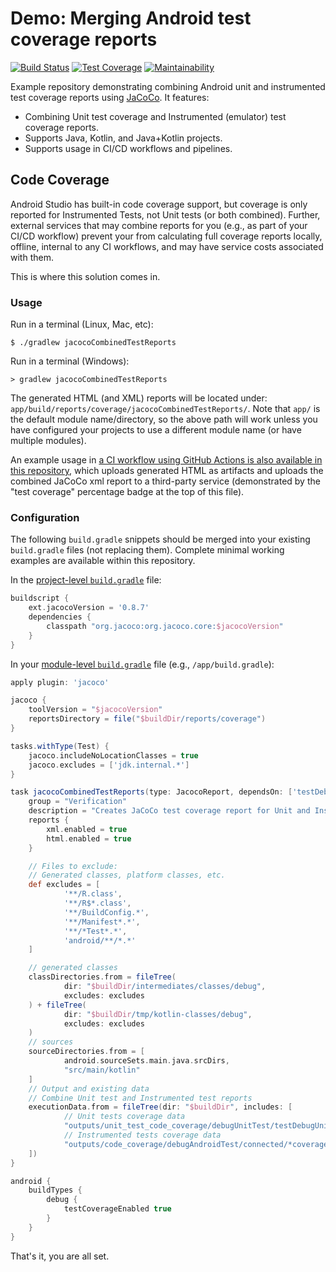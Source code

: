 # Demo: Merging Android test coverage reports

[![Build Status](https://github.com/CaffeinatedAndroid/demo-merge-android-coverage/workflows/CI/badge.svg)](https://github.com/CaffeinatedAndroid/demo-merge-android-coverage/actions?query=workflow%3ACI)
[![Test Coverage](https://api.codeclimate.com/v1/badges/3561603f61a5ce2cc309/test_coverage)](https://codeclimate.com/github/CaffeinatedAndroid/demo-merge-android-coverage/test_coverage)
[![Maintainability](https://api.codeclimate.com/v1/badges/3561603f61a5ce2cc309/maintainability)](https://codeclimate.com/github/CaffeinatedAndroid/demo-merge-android-coverage/maintainability)

Example repository demonstrating combining Android unit and instrumented test coverage reports using [JaCoCo](https://www.jacoco.org/). It features:

- Combining Unit test coverage and Instrumented (emulator) test coverage reports.
- Supports Java, Kotlin, and Java+Kotlin projects.
- Supports usage in CI/CD workflows and pipelines.

## Code Coverage

Android Studio has built-in code coverage support, but coverage is only reported for Instrumented Tests, not Unit tests (or both combined). Further, external services that may combine reports for you (e.g., as part of your CI/CD workflow) prevent your from calculating full coverage reports locally, offline, internal to any CI workflows, and may have service costs associated with them. 

This is where this solution comes in.

### Usage

Run in a terminal (Linux, Mac, etc):

```shell
$ ./gradlew jacocoCombinedTestReports
```

Run in a terminal (Windows):

```shell
> gradlew jacocoCombinedTestReports
```

The generated HTML (and XML) reports will be located under: `app/build/reports/coverage/jacocoCombinedTestReports/`.
Note that `app/` is the default module name/directory, so the above path will work unless you have configured your projects to use a different module name (or have multiple modules).

An example usage in [a CI workflow using GitHub Actions is also available in this repository](.github/workflows/ci.yml), which uploads generated HTML as artifacts and uploads the combined JaCoCo xml report to a third-party service (demonstrated by the "test coverage" percentage badge at the top of this file).

### Configuration

The following `build.gradle` snippets should be merged into your existing `build.gradle` files (not replacing them). Complete minimal working examples are available within this repository.

In the [project-level `build.gradle`](build.gradle) file:

```gradle
buildscript {
    ext.jacocoVersion = '0.8.7'
    dependencies {
        classpath "org.jacoco:org.jacoco.core:$jacocoVersion"
    }
}
```

In your [module-level `build.gradle`](app/build.gradle) file (e.g., `/app/build.gradle`):

```gradle
apply plugin: 'jacoco'

jacoco {
    toolVersion = "$jacocoVersion"
    reportsDirectory = file("$buildDir/reports/coverage")
}

tasks.withType(Test) {
    jacoco.includeNoLocationClasses = true
    jacoco.excludes = ['jdk.internal.*']
}

task jacocoCombinedTestReports(type: JacocoReport, dependsOn: ['testDebugUnitTest', 'createDebugCoverageReport']) {
    group = "Verification"
    description = "Creates JaCoCo test coverage report for Unit and Instrumented Tests (combined) on the Debug build"
    reports {
        xml.enabled = true
        html.enabled = true
    }

    // Files to exclude:
    // Generated classes, platform classes, etc.
    def excludes = [
            '**/R.class',
            '**/R$*.class',
            '**/BuildConfig.*',
            '**/Manifest*.*',
            '**/*Test*.*',
            'android/**/*.*'
    ]

    // generated classes
    classDirectories.from = fileTree(
            dir: "$buildDir/intermediates/classes/debug",
            excludes: excludes
    ) + fileTree(
            dir: "$buildDir/tmp/kotlin-classes/debug",
            excludes: excludes
    )
    // sources
    sourceDirectories.from = [
            android.sourceSets.main.java.srcDirs,
            "src/main/kotlin"
    ]
    // Output and existing data
    // Combine Unit test and Instrumented test reports
    executionData.from = fileTree(dir: "$buildDir", includes: [
            // Unit tests coverage data
            "outputs/unit_test_code_coverage/debugUnitTest/testDebugUnitTest.exec",
            // Instrumented tests coverage data
            "outputs/code_coverage/debugAndroidTest/connected/*coverage.ec"
    ])
}

android {
    buildTypes {
        debug {
            testCoverageEnabled true
        }
    }
}
```

That's it, you are all set.
